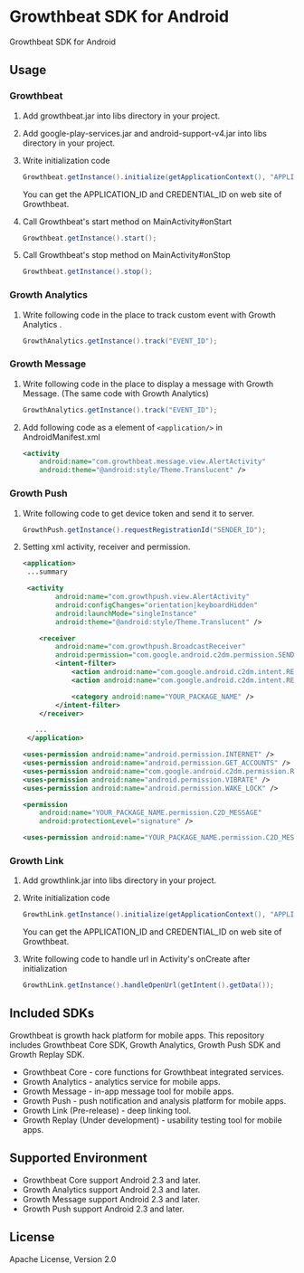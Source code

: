 # Growthbeat SDK for Android

Growthbeat SDK for Android

## Usage

### Growthbeat

1. Add growthbeat.jar into libs directory in your project.

1. Add google-play-services.jar and android-support-v4.jar into libs directory in your project. 

1. Write initialization code

	```java
	Growthbeat.getInstance().initialize(getApplicationContext(), "APPLICATION_ID", "CREDENTIAL_ID", BuildConfig.DEBUG);
	```

	You can get the APPLICATION_ID and CREDENTIAL_ID on web site of Growthbeat. 

1. Call Growthbeat's start method on MainActivity#onStart

	```java
	Growthbeat.getInstance().start();
	```

1. Call Growthbeat's stop method on MainActivity#onStop

	```java
	Growthbeat.getInstance().stop();
	```

### Growth Analytics

1. Write following code in the place to track custom event with Growth Analytics .

	```java
	GrowthAnalytics.getInstance().track("EVENT_ID");
	```
	
### Growth Message

1. Write following code in the place to display a message with Growth Message. (The same code with Growth Analytics)
	
	```java
	GrowthAnalytics.getInstance().track("EVENT_ID");
	```
	
1. Add following code as a element of `<application/>` in AndroidManifest.xml

	```xml
	<activity
		android:name="com.growthbeat.message.view.AlertActivity"
		android:theme="@android:style/Theme.Translucent" />
	```

### Growth Push

1. Write following code to get device token and send it to server.

	```java
	GrowthPush.getInstance().requestRegistrationId("SENDER_ID");
	```

1. Setting xml activity, receiver and permission.

	```xml
	<application>
	 ...summary

	 <activity
            android:name="com.growthpush.view.AlertActivity"
            android:configChanges="orientation|keyboardHidden"
            android:launchMode="singleInstance"
            android:theme="@android:style/Theme.Translucent" />

        <receiver
            android:name="com.growthpush.BroadcastReceiver"
            android:permission="com.google.android.c2dm.permission.SEND" >
            <intent-filter>
                <action android:name="com.google.android.c2dm.intent.RECEIVE" />
                <action android:name="com.google.android.c2dm.intent.REGISTRATION" />

                <category android:name="YOUR_PACKAGE_NAME" />
            </intent-filter>
        </receiver>

       ...
     </application>

    <uses-permission android:name="android.permission.INTERNET" />
    <uses-permission android:name="android.permission.GET_ACCOUNTS" />
    <uses-permission android:name="com.google.android.c2dm.permission.RECEIVE" />
    <uses-permission android:name="android.permission.VIBRATE" />
    <uses-permission android:name="android.permission.WAKE_LOCK" />

    <permission
        android:name="YOUR_PACKAGE_NAME.permission.C2D_MESSAGE"
        android:protectionLevel="signature" />

    <uses-permission android:name="YOUR_PACKAGE_NAME.permission.C2D_MESSAGE" />
	```

### Growth Link

1. Add growthlink.jar into libs directory in your project. 

1. Write initialization code

	```java
	GrowthLink.getInstance().initialize(getApplicationContext(), "APPLICATION_ID", "CREDENTIAL_ID");
	```

	You can get the APPLICATION_ID and CREDENTIAL_ID on web site of Growthbeat.
	
1. Write following code to handle url in Activity's onCreate after initialization

	```java
	GrowthLink.getInstance().handleOpenUrl(getIntent().getData());
	```
	
## Included SDKs

Growthbeat is growth hack platform for mobile apps. This repository includes Growthbeat Core SDK, Growth Analytics, Growth Push SDK and Growth Replay SDK.

* Growthbeat Core - core functions for Growthbeat integrated services.
* Growth Analytics - analytics service for mobile apps.
* Growth Message - in-app message tool for mobile apps.
* Growth Push - push notification and analysis platform for mobile apps.
* Growth Link (Pre-release) - deep linking tool.
* Growth Replay (Under development) - usability testing tool for mobile apps.


## Supported Environment

* Growthbeat Core support Android 2.3 and later.
* Growth Analytics support Android 2.3 and later.
* Growth Message support Android 2.3 and later.
* Growth Push support Android 2.3 and later.

## License

Apache License, Version 2.0
